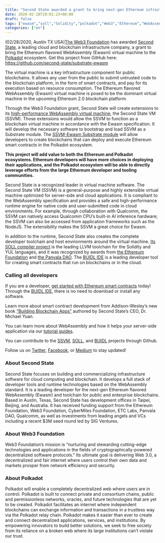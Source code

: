 ```yaml
---
title: "Second State awarded a grant to bring next-gen Ethereum infrastructure to Polkadot ecosystem"
date: 2020-02-28T20:01:23+08:00
draft: false
tags: ["ewasm","soll","Solidity","polkadot","Web3","Ethereum","WebAssembly"]
categories: ["en"]
---
```


(02/28/2020, Austin TX USA)[The Web3 Foundation](https://web3.foundation/) has awarded [Second State](https://www.secondstate.io/), a leading cloud and blockchain infrastructure company, a grant to bring the Ethereum flavored WebAssembly (Ewasm) virtual machine to the [Polkadot](https://polkadot.network/) ecosystem. Get this project from GitHub here: https://github.com/second-state/substrate-ewasm

The virtual machine is a key infrastructure component for public blockchains. It allows any user from the public to submit untrusted code to the blockchain platform, in the form of smart contracts, and pay for its execution based on resource consumption. The Ethereum flavored WebAssembly (Ewasm) virtual machine is posed to be the dominant virtual machine in the upcoming Ethereum 2.0 blockchain platform.

Through the Web3 Foundation grant, Second State will create extensions to its [high-performance WebAssembly virtual machine](https://github.com/second-state/SSVM), the Second State VM (SSVM). Those extensions would allow the SSVM to function as a blockchain virtual machine in accordance with the Ewasm specification. It will develop the necessary software to bootstrap and load SSVM as a Substrate module. The [SSVM-Ewasm Substrate module](https://github.com/second-state/substrate-ewasm) will allow developers to create blockchains that can deploy and execute Ethereum smart contracts in the Polkadot ecosystem.

**This project will add value to both the Ethereum and Polkadot ecosystems. Ethereum developers will have more choices in deploying their applications, and the Polkadot ecosystem will be able to directly leverage efforts from the large Ethereum developer and tooling communities.**

Second State is a recognized leader in virtual machine software. The Second State VM (SSVM) is a general-purpose and highly extensible virtual machine optimized for server-side and cloud applications. It is compliant to the WebAssembly specification and provides a safe and high-performance runtime engine for native code and user-submitted code in cloud environments. For example, through collaboration with Qualcomm, the SSVM can natively access Qualcomm CPU’s built-in AI inference hardware; the SSVM can also be accessed from application frameworks such as the NodeJS. The extensibility makes the SSVM a great choice for Ewasm.

In addition to the runtime, Second State also creates the complete developer toolchain and host environments around the virtual machine. [Its SOLL compiler project](https://github.com/second-state/SOLL) is the leading LLVM toolchain for the Solidity and YUL languages, and it was recognized by awards from [the Ethereum Foundation](https://blog.secondstate.io/post/20191022-soll-compiler-project/) and [the Panvala DAO](https://blog.secondstate.io/post/20200216-soll-en/). The [BUIDL IDE](https://www.secondstate.io/buidl/) is a leading developer tool for creating smart contracts that run on blockchains or in the cloud.

### Calling all developers

If you are a developer, [get started with Ethereum smart contracts](https://www.secondstate.io/buidl/) today! Through the [BUIDL IDE](http://buidl.secondstate.io/), there is no need to download or install any software.

Learn more about smart contract development from Addison-Wesley’s new book [“Building Blockchain Apps”](https://www.buildingblockchainapps.com/) authored by Second State’s CEO, Dr. Michael Yuan.

You can learn more about WebAssembly and how it helps your server-side application via our [tutorial guides](https://docs.secondstate.io/beginners-guide-to-webassembly/beginners-guide-to-webassembly).

You can contribute to the [SSVM](https://github.com/second-state/SSVM), [SOLL](https://github.com/second-state/SOLL), and [BUIDL](https://github.com/second-state/buidl) projects through Github.

Follow us on [Twitter](https://twitter.com/secondstateinc), [Facebook](https://www.facebook.com/SecondState.io/), or [Medium](https://medium.com/wasm) to stay updated!

### About Second State

Second State focuses on building and commercializing infrastructure software for cloud computing and blockchain. It develops a full stack of developer tools and runtime technologies based on the WebAssembly standard. It is a leading developer for the next-gen Ethereum flavored WebAssembly (Ewasm) and toolchain for public and enterprise blockchains. Based in Austin, Texas, Second State has development offices in Taipei, Beijing, and Australia. It has received funding support from the Ethereum Foundation, Web3 Foundation, CyberMiles Foundation, ETC Labs, Panvala DAO, Qualcomm, as well as investments from leading angels and VCs including a recent $3M seed round led by SIG Ventures.

### About Web3 Foundation

Web3 Foundation’s mission is “nurturing and stewarding cutting-edge technologies and applications in the fields of cryptographically-powered decentralized software protocols.” Its ultimate goal is delivering Web 3.0, a decentralized and fair internet where users control their own data and markets prosper from network efficiency and security.

### About Polkadot
Polkadot will enable a completely decentralized web where users are in control. Polkadot is built to connect private and consortium chains, public and permissionless networks, oracles, and future technologies that are yet to be created. Polkadot facilitates an internet where independent blockchains can exchange information and transactions in a trustless way via the Polkadot relay chain. Polkadot makes it easier than ever to create and connect decentralized applications, services, and institutions. By empowering innovators to build better solutions, we seek to free society from its reliance on a broken web where its large institutions can’t violate our trust.
